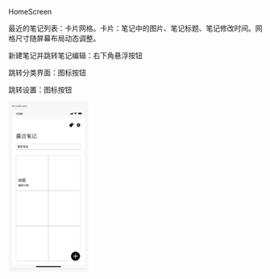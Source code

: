 HomeScreen

最近的笔记列表：卡片网格。卡片：笔记中的图片、笔记标题、笔记修改时间。网格尺寸随屏幕布局动态调整。

新建笔记并跳转笔记编辑：右下角悬浮按钮

跳转分类界面：图标按钮

跳转设置：图标按钮

<img src="readme.assets/image-20240424142327368.png" alt="image-20240424142327368" style="zoom:33%;" />



